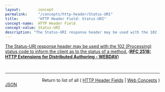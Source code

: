 ```yaml
---
layout:        concept
permalink:     "/concepts/http-header/Status-URI"
title:         "HTTP Header Field: Status-URI"
concept-name:  HTTP Header Field
concept-value: Status-URI
description: "The Status-URI response header may be used with the 102 (Processing) status code to inform the client as to the status of a method."
---
```


[The Status-URI response header may be used with the 102 (Processing) status code to inform the client as to the status of a method.](https://datatracker.ietf.org/doc/html/rfc2518#section-9.7 "Read documentation for HTTP Header Field &#34;Status-URI&#34;") (**[RFC 2518: HTTP Extensions for Distributed Authoring - WEBDAV](/specs/IETF/RFC/2518 "This document specifies a set of methods, headers, and content-types ancillary to HTTP/1.1 for the management of resource properties, creation and management of resource collections, namespace manipulation, and resource locking (collision avoidance).")**)

<br/>
<hr/>

<p style="float : left"><a href="./Status-URI.json" title="JSON representing this particular Web Concept value">JSON</a></p>
<p style="text-align: right">Return to list of all ( <a href="../http-header/">HTTP Header Fields</a> | <a href="../">Web Concepts</a> )</p>
